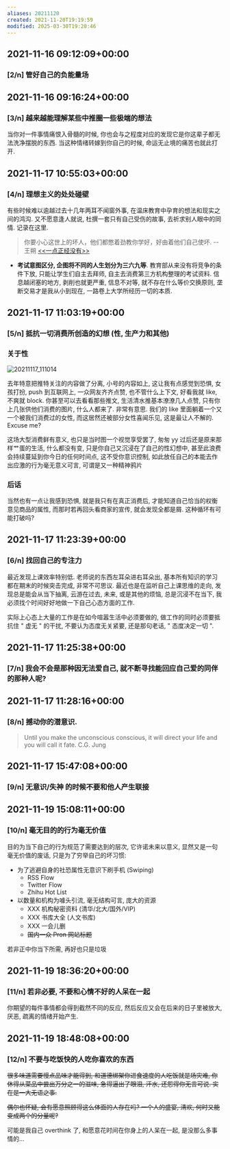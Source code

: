```yaml
---
aliases: 20211120
created: 2021-11-20T19:19:59
modified: 2025-03-30T19:20:46
---
```


## 2021-11-16 09:12:09+00:00

### [2/n] 管好自己的负能量场



## 2021-11-16 09:16:24+00:00

### [3/n] 越来越能理解某些中推圈一些极端的想法

当你对一件事情痛恨入骨髓的时候, 你也会与之程度对应的发现它是你这辈子都无法洗净摆脱的东西. 当这种情绪转嫁到你自己的时候, 命运无止境的痛苦也就此打开.



## 2021-11-17 10:55:03+00:00
### [4/n] 理想主义的处处碰壁
有些时候难以逾越过去十几年两耳不闻窗外事, 在温床教育中孕育的想法和现实之间的鸿沟. 又不愿意逢人就说, 杜撰一套只有自己受伤的故事, 去祈求别人眼中的同情. 记录在这里.

> 你要小心这世上的坏人，他们都憋着劲教你学好，好由着他们自己使坏. -- 王朔 [<<一点正经没有>>](https://book.douban.com/subject/1143899/)

- **考试意图区分, 企图将不同的人生划分为三六九等**. 教育部从来没有将竞争的条件下放, 只能让学生们自主去拜师, 自主去消费第三方机构整理的考试资料. 信息越闭塞的地方, 剥削也就更严重, 信息不对等, 就不存在什么等价交换原则, 垄断交易才是我从小到现在, 一路卷上大学所经历一切的本质.



## 2021-11-17 11:03:19+00:00
### [5/n] 抵抗一切消费所创造的幻想 (性, 生产力和其他)

### 关于性

![20211117_111014](https://user-images.githubusercontent.com/57313137/142234303-34698bdc-fe38-4c53-a551-2eecf3d4172e.jpg)

去年特意把推特关注的内容做了分离, 小号的内容如上, 这让我有点感觉到恐惧, 女孩打扮, push 到互联网上, 一众网友齐齐点赞, 也不管什么上下文, 好看我就 like, 不爽就 block. 你甚至可以去看看那些推文, 生活清水推基本潦潦几人点赞, 只有你上几张供他们消费的图片, 什么人都来了. 非常有意思. 我们的 like 里面躺着一个又一个被我们消费过的女性, 而这居然还被部分女性喜闻乐见, 这是最让人不解的. Excuse me?

这场大型消费鲜有意义, 也只是当时图一个视觉享受罢了, 匆匆 yy 过后还是原来那样艹蛋的生活, 什么都没有变, 只是你自己又沉浸在了自己的性幻想中, 甚至此浪费会持续蔓延到你今日的任何时间点, 这不受你意识控制, 如此放任自己的本能去作出应激的行为毫无意义可言, 可谓是又一种精神鸦片

### 后话

当然也有一点让我感到恐惧, 就是我只有在真正消费后, 才能知道自己恰当的权衡意见商品的属性, 而那时若再回头看商家的宣传, 就会发现全都是屑. 这种循环有可能打破吗?



## 2021-11-17 11:23:39+00:00

### [6/n] 找回自己的专注力

最近发现上课效率特别低. 老师说的东西左耳朵进右耳朵出, 基本所有知识的学习都在期末的时候突击完成, 非常不可思议. 最近也是在监听自己上课思维的走向, 发现总是能会从当下抽离, 云游在过去, 未来, 或是其他的烦恼, 总是沉浸不在当下, 我必须找个时间好好地做一下自己心态方面的工作.

实际上心态上大量的工作是在如今喧嚣生活中必须要做的, 做工作的同时必须要抵抗住 " 虚无 " 的干扰, 不要认为态度无关紧要, 还是那句老话, " 态度决定一切 ".



## 2021-11-17 11:25:38+00:00

### [7/n] 我会不会是那种因无法爱自己, 就不断寻找能回应自己爱的同伴的那种人呢?



## 2021-11-17 11:28:16+00:00

### [8/n] 撼动你的潜意识.

> Until you make the unconscious conscious, it will direct your life and you will call it fate. C.G. Jung



## 2021-11-17 15:47:08+00:00

### [9/n] 无意识/失神 的时候不要和他人产生联接



## 2021-11-19 15:08:11+00:00

### [10/n] 毫无目的的行为毫无价值

目的为当下自己的行为规范了需要达到的层次, 它许诺未来以意义, 显然又是一句毫无价值的废话, 只是为了穷举自己的坏习惯:

- 为了逃避自身的社恐属性无意识下刷手机 (Swiping)
  - RSS Flow
  - Twitter Flow
  - Zhihu Hot List
- 以数量和机构为噱头引流, 毫无结构可言, 庞大的资源
  - XXX 机构秘密资料 (清华/北大/国外/VIP)
  - XXX 书库大全 (人文书库)
  - XXX 一会儿删
  - ~~国内一众 Pron 网站标题~~

若非正中你当下所需, 再好也只是垃圾



## 2021-11-19 18:36:20+00:00

### [11/n] 若非必要, 不要和心情不好的人呆在一起

你期望的每件事情都会得到截然不同的反应, 然后反应又会在后来的日子里被放大, 厌恶, 疏离的情绪开始产生.



## 2021-11-19 18:48:08+00:00

### [12/n] 不要与吃饭快的人吃你喜欢的东西
~~很多味道需要慢点品味才能得到, 和道德绑架你进食速度的人吃饭就是场灾难, 你休得从菜品中尝出万分之一的滋味, 急得逼出了眼泪, 汗水, 还怨得你无言可说. 实在是一大无语之事.~~

~~偶尔也怀疑, 会有愿意照顾得这么体面的人存在吗? 一个人的盛宴, 清欢, 何时又能变成两个的分量呢?~~

可能是我自己 overthink 了, 和愿意花时间在你身上的人呆在一起, 是没那么多事情的...
